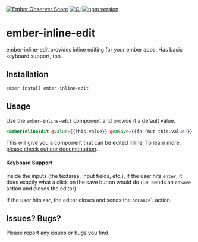 [![Ember Observer Score](https://emberobserver.com/badges/ember-inline-edit.svg)](https://emberobserver.com/addons/ember-inline-edit)
[![CI](https://github.com/kindlyops/ember-inline-edit/actions/workflows/ci.yml/badge.svg)](https://github.com/kindlyops/ember-inline-edit/actions/workflows/ci.yml)
[![npm version](https://badge.fury.io/js/ember-inline-edit.svg)](https://badge.fury.io/js/ember-inline-edit)

# ember-inline-edit

ember-inline-edit provides inline editing for your ember apps. Has basic keyboard support, too.

## Installation

`ember install ember-inline-edit`

## Usage

Use the `ember-inline-edit` component and provide it a default value.

```hbs
<EmberInlineEdit @value={{this.value}} @onSave={{fn (mut this.value)}} />
```

This will give you a component that can be edited inline. To learn more, [please check out our documentation](https://kindlyops.github.io/ember-inline-edit/).

#### Keyboard Support

Inside the inputs (the textarea, input fields, etc.), if the user hits `enter`, it does exactly what a click on the save button would do (i.e. sends an `onSave` action and closes the editor).

If the user hits `esc`, the editor closes and sends the `onCancel` action.

## Issues? Bugs?

Please report any issues or bugs you find.
